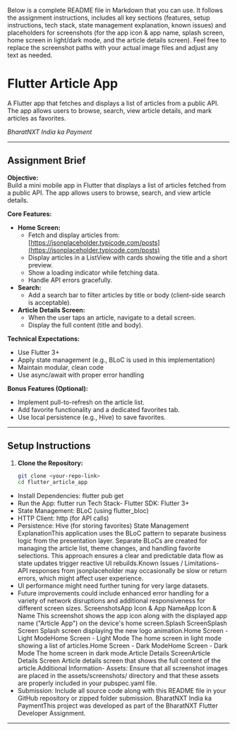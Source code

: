 Below is a complete README file in Markdown that you can use. It follows the assignment instructions, includes all key sections (features, setup instructions, tech stack, state management explanation, known issues) and placeholders for screenshots (for the app icon & app name, splash screen, home screen in light/dark mode, and the article details screen).
Feel free to replace the screenshot paths with your actual image files and adjust any text as needed.
# Flutter Article App

A Flutter app that fetches and displays a list of articles from a public API. The app allows users to browse, search, view article details, and mark articles as favorites.

*BharatNXT India ka Payment*

---

## Assignment Brief

**Objective:**  
Build a mini mobile app in Flutter that displays a list of articles fetched from a public API. The app allows users to browse, search, and view article details.

**Core Features:**
- **Home Screen:**
    - Fetch and display articles from: [https://jsonplaceholder.typicode.com/posts](https://jsonplaceholder.typicode.com/posts)
    - Display articles in a ListView with cards showing the title and a short preview.
    - Show a loading indicator while fetching data.
    - Handle API errors gracefully.
- **Search:**
    - Add a search bar to filter articles by title or body (client-side search is acceptable).
- **Article Details Screen:**
    - When the user taps an article, navigate to a detail screen.
    - Display the full content (title and body).

**Technical Expectations:**
- Use Flutter 3+
- Apply state management (e.g., BLoC is used in this implementation)
- Maintain modular, clean code
- Use async/await with proper error handling

**Bonus Features (Optional):**
- Implement pull-to-refresh on the article list.
- Add favorite functionality and a dedicated favorites tab.
- Use local persistence (e.g., Hive) to save favorites.

---

## Setup Instructions

1. **Clone the Repository:**
   ```bash
   git clone <your-repo-link>
   cd flutter_article_app

- Install Dependencies:
  flutter pub get
- Run the App:
  flutter run
  Tech Stack- Flutter SDK: Flutter 3+
- State Management: BLoC (using flutter_bloc)
- HTTP Client: http (for API calls)
- Persistence: Hive (for storing favorites)
  State Management ExplanationThis application uses the BLoC pattern to separate business logic from the presentation layer. Separate BLoCs are created for managing the article list, theme changes, and handling favorite selections. This approach ensures a clear and predictable data flow as state updates trigger reactive UI rebuilds.Known Issues / Limitations- API responses from jsonplaceholder may occasionally be slow or return errors, which might affect user experience.
- UI performance might need further tuning for very large datasets.
- Future improvements could include enhanced error handling for a variety of network disruptions and additional responsiveness for different screen sizes.
  ScreenshotsApp Icon & App NameApp Icon & Name
  This screenshot shows the app icon along with the displayed app name ("Article App") on the device's home screen.Splash ScreenSplash Screen
  Splash screen displaying the new logo animation.Home Screen - Light ModeHome Screen - Light Mode
  The home screen in light mode showing a list of articles.Home Screen - Dark ModeHome Screen - Dark Mode
  The home screen in dark mode.Article Details ScreenArticle Details Screen
  Article details screen that shows the full content of the article.Additional Information- Assets:
  Ensure that all screenshot images are placed in the assets/screenshots/ directory and that these assets are properly included in your pubspec.yaml file.
- Submission:
  Include all source code along with this README file in your GitHub repository or zipped folder submission.
  BharatNXT India ka PaymentThis project was developed as part of the BharatNXT Flutter Developer Assignment.
---